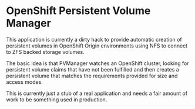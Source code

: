 OpenShift Persistent Volume Manager
===================================

This application is currently a dirty hack to provide automatic creation of persistent volumes in OpenShift Origin
environments using NFS to connect to ZFS backed storage volumes.

The basic idea is that PVManager watches an OpenShift cluster, looking for persistent volume claims that have not been
fulfilled and then creates a persistent volume that matches the requirements provided for size and access modes.

This is currently just a stub of a real application and needs a fair amount of work to be something used in production.
